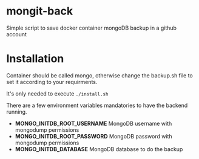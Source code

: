 # mongit-back

Simple script to save docker container mongoDB backup in a github account

# Installation

Container should be called mongo, otherwise change the backup.sh file to set it according to your requirments.

It's only needed to execute `./install.sh`

There are a few environment variables mandatories to have the backend running.

- **MONGO_INITDB_ROOT_USERNAME** MongoDB username with mongodump permissions
- **MONGO_INITDB_ROOT_PASSWORD** MongoDB password with mongodump permissions
- **MONGO_INITDB_DATABASE** MongoDB database to do the backup
